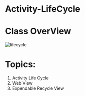 # Activity-LifeCycle

# Class OverView
![lifecycle](https://user-images.githubusercontent.com/48696824/101785798-63db1e80-3b27-11eb-80e4-6e3bc06cf25f.jpg)

# Topics:

01. Activity Life Cycle
02. Web View
03. Expendable Recycle View 
